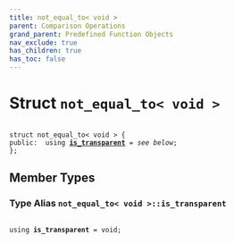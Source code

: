 ```yaml
---
title: not_equal_to< void >
parent: Comparison Operations
grand_parent: Predefined Function Objects
nav_exclude: true
has_children: true
has_toc: false
---
```


# Struct `not_equal_to< void >`

<code class="doxybook">
<span>struct not&#95;equal&#95;to&lt; void &gt; {</span>
<span>public:</span><span>&nbsp;&nbsp;using <b><a href="/api/classes/structnot__equal__to_3_01void_01_4.html#using-is_transparent">is&#95;transparent</a></b> = <i>see below</i>;</span>
<span>};</span>
</code>

## Member Types

<h3 id="using-is_transparent">
Type Alias <code>not&#95;equal&#95;to&lt; void &gt;::is&#95;transparent</code>
</h3>

<code class="doxybook">
<span>using <b>is_transparent</b> = void;</span></code>


